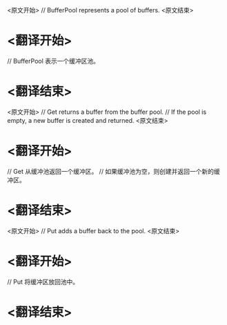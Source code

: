 
<原文开始>
// BufferPool represents a pool of buffers.
<原文结束>

# <翻译开始>
// BufferPool 表示一个缓冲区池。
# <翻译结束>


<原文开始>
// Get returns a buffer from the buffer pool.
// If the pool is empty, a new buffer is created and returned.
<原文结束>

# <翻译开始>
// Get 从缓冲池返回一个缓冲区。
// 如果缓冲池为空，则创建并返回一个新的缓冲区。
# <翻译结束>


<原文开始>
// Put adds a buffer back to the pool.
<原文结束>

# <翻译开始>
// Put 将缓冲区放回池中。
# <翻译结束>

